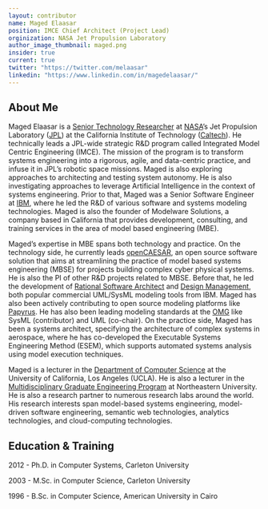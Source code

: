 ```yaml
---
layout: contributor
name: Maged Elaasar
position: IMCE Chief Architect (Project Lead)
orginization: NASA Jet Propulsion Laboratory
author_image_thumbnail: maged.png
insider: true
current: true
twitter: "https://twitter.com/melaasar"
linkedin: "https://www.linkedin.com/in/magedelaasar/"
---
```


## About Me

Maged Elaasar is a [Senior Technology Researcher](https://scienceandtechnology.jpl.nasa.gov/maged-elaasar) at [NASA](https://www.nasa.gov/)’s Jet Propulsion Laboratory ([JPL](https://www.jpl.nasa.gov/)) at the California Institute of Technology ([Caltech](https://www.caltech.edu/)). He technically leads a JPL-wide strategic R&D program called Integrated Model Centric Engineering (IMCE). The mission of the program is to transform systems engineering into a rigorous, agile, and data-centric practice, and infuse it in JPL’s robotic space missions. Maged is also exploring approaches to architecting and testing system autonomy. He is also investigating approaches to leverage Artificial Intelligence in the context of systems engineering. Prior to that, Maged was a Senior Software Engineer at [IBM](https://www.ibm.com), where he led the R&D of various software and systems modeling technologies. Maged is also the founder of Modelware Solutions, a company based in California that provides development, consulting, and training services in the area of model based engineering (MBE).

Maged’s expertise in MBE spans both technology and practice. On the technology side, he currently leads [openCAESAR](https://www.opencaesar.io/), an open source software solution that aims at streamlining the practice of model based systems engineering (MBSE) for projects building complex cyber physical systems. He is also the PI of other R&D projects related to MBSE. Before that, he led the development of [Rational Software Architect](https://en.wikipedia.org/wiki/Rational_Software_Architect) and [Design Management](https://jazz.net/products/design-management/), both popular commercial UML/SysML modeling tools from IBM. Maged has also been actively contributing to open source modeling platforms like [Papyrus](https://www.eclipse.org/papyrus/). He has also been leading modeling standards at the [OMG](https://omg.org/) like SysML (contributor) and UML (co-chair). On the practice side, Maged has been a systems architect, specifying the architecture of complex systems in aerospace, where he has co-developed the Executable Systems Engineering Method (ESEM), which supports automated systems analysis using model execution techniques.

Maged is a lecturer in the [Department of Computer Science](https://www.cs.ucla.edu/) at the University of California, Los Angeles (UCLA). He is also a lecturer in the [Multidisciplinary Graduate Engineering Program](https://coe.northeastern.edu/academics-experiential-learning/academic-departments/mgen/) at Northeastern University. He is also a research partner to numerous research labs around the world. His research interests span model-based systems engineering, model-driven software engineering, semantic web technologies, analytics technologies, and cloud-computing technologies. 

## Education & Training

2012 - Ph.D. in Computer Systems, Carleton University

2003 - M.Sc. in Computer Science, Carleton University

1996 - B.Sc. in Computer Science, American University in Cairo
